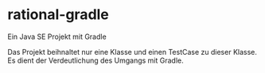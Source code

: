 # rational-gradle
Ein Java SE Projekt mit Gradle

Das Projekt beihnaltet nur eine Klasse und einen TestCase zu dieser Klasse. Es dient der Verdeutlichung des Umgangs mit Gradle.

